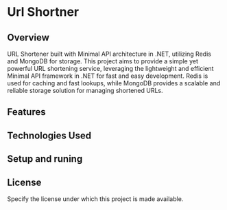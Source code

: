 # Url Shortner

## Overview
URL Shortener built with Minimal API architecture in .NET, utilizing Redis and MongoDB for storage. This project aims to provide a simple yet powerful URL shortening service, leveraging the lightweight and efficient Minimal API framework in .NET for fast and easy development. Redis is used for caching and fast lookups, while MongoDB provides a scalable and reliable storage solution for managing shortened URLs.

## Features

## Technologies Used

## Setup and runing

## License

Specify the license under which this project is made available.
